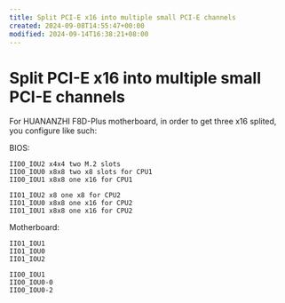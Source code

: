 ```yaml
---
title: Split PCI-E x16 into multiple small PCI-E channels
created: 2024-09-08T14:55:47+00:00
modified: 2024-09-14T16:38:21+08:00
---
```


# Split PCI-E x16 into multiple small PCI-E channels

For HUANANZHI F8D-Plus motherboard, in order to get three x16 splited, you configure like such:

BIOS:

```
IIO0_IOU2 x4x4 two M.2 slots
IIO0_IOU0 x8x8 two x8 slots for CPU1
IIO0_IOU1 x8x8 one x16 for CPU1

IIO1_IOU2 x8 one x8 for CPU2
IIO1_IOU0 x8x8 one x16 for CPU2
IIO1_IOU1 x8x8 one x16 for CPU2
```

Motherboard:

```
IIO1_IOU1
IIO1_IOU0
IIO1_IOU2

IIO0_IOU1
IIO0_IOU0-0
IIO0_IOU0-2
```
